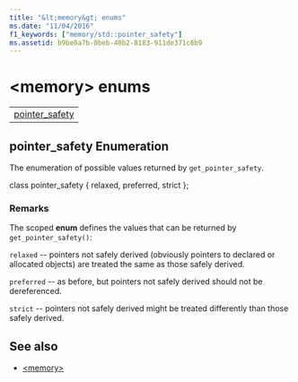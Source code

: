 ```yaml
---
title: "&lt;memory&gt; enums"
ms.date: "11/04/2016"
f1_keywords: ["memory/std::pointer_safety"]
ms.assetid: b9be0a7b-0beb-40b2-8183-911de371c6b9
---
```

# &lt;memory&gt; enums

||
|-|
|[pointer_safety](#pointer_safety)|

## <a name="pointer_safety"></a>  pointer_safety Enumeration

The enumeration of possible values returned by `get_pointer_safety`.

class pointer_safety {
   relaxed,
   preferred,
   strict
   };

### Remarks

The scoped **enum** defines the values that can be returned by `get_pointer_safety()`:

`relaxed` -- pointers not safely derived (obviously pointers to declared or allocated objects) are treated the same as those safely derived.

`preferred` -- as before, but pointers not safely derived should not be dereferenced.

`strict` -- pointers not safely derived might be treated differently than those safely derived.

## See also

- [\<memory>](../standard-library/memory.md)
